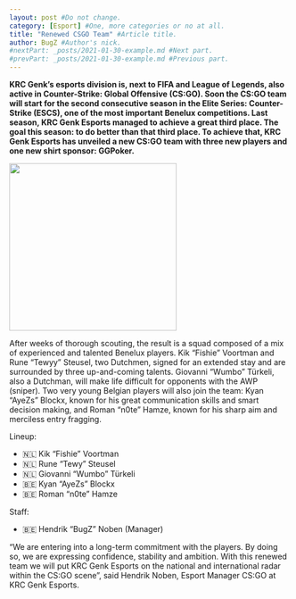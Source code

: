 ```yaml
---
layout: post #Do not change.
category: [Esport] #One, more categories or no at all.
title: "Renewed CSGO Team" #Article title.
author: BugZ #Author's nick.
#nextPart: _posts/2021-01-30-example.md #Next part.
#prevPart: _posts/2021-01-30-example.md #Previous part.
---
```



**KRC Genk’s esports division is, next to FIFA and League of Legends, also active in Counter-Strike: Global Offensive (CS:GO). Soon the CS:GO team will start for the second consecutive season in the Elite Series: Counter-Strike (ESCS), one of the most important Benelux competitions. Last season, KRC Genk Esports managed to achieve a great third place. The goal this season: to do better than that third place. To achieve that, KRC Genk Esports has unveiled a new CS:GO team with three new players and one new shirt sponsor: GGPoker.**

<div markdown=1 class="sx-center">
<a href="/assets/img/Genk_S40.jpg" data-lity>
  <img src="/assets/img/Genk_S40.jpg" height="300px"/>
</a>
</div>

After weeks of thorough scouting, the result is a squad composed of a mix of experienced and talented Benelux players. Kik “Fishie” Voortman and Rune “Tewyy” Steusel, two Dutchmen, signed for an extended stay and are surrounded by three up-and-coming talents. Giovanni “Wumbo” Türkeli, also a Dutchman, will make life difficult for opponents with the AWP (sniper). Two very young Belgian players will also join the team: Kyan “AyeZs” Blockx, known for his great communication skills and smart decision making, and Roman “n0te” Hamze, known for his sharp aim and merciless entry fragging.

Lineup:
- 🇳🇱 Kik “Fishie” Voortman
- 🇳🇱 Rune “Tewy” Steusel
- 🇳🇱 Giovanni “Wumbo” Türkeli
- 🇧🇪 Kyan “AyeZs” Blockx
- 🇧🇪 Roman “n0te” Hamze

Staff:
- 🇧🇪 Hendrik “BugZ” Noben (Manager)

“We are entering into a long-term commitment with the players. By doing so, we are expressing confidence, stability and ambition. With this renewed team we will put KRC Genk Esports on the national and international radar within the CS:GO scene”, said Hendrik Noben, Esport Manager CS:GO at KRC Genk Esports.